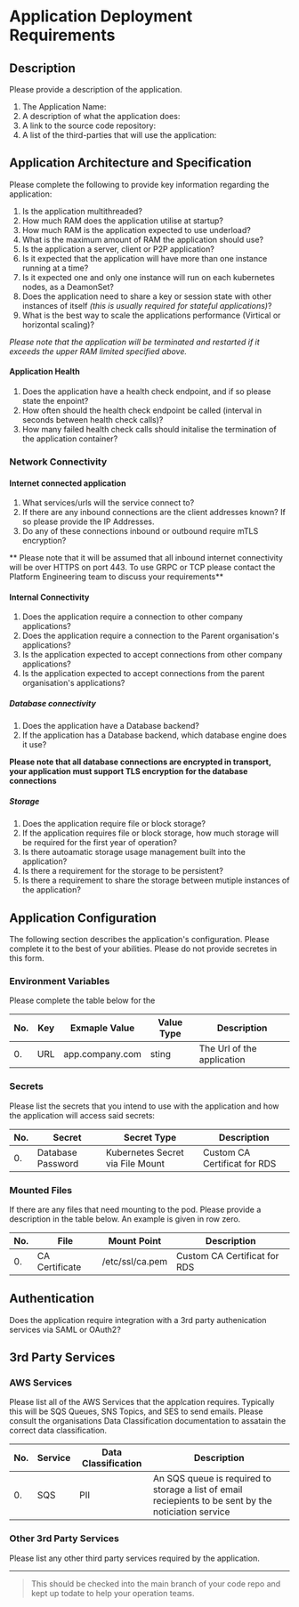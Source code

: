 # Application Deployment Requirements

## Description
Please provide a description of the application.
1. The Application Name: 
2. A description of what the application does: 
3. A link to the source code repository:
4. A list of the third-parties that will use the application:

## Application Architecture and Specification
Please complete the following to provide key information regarding the application:

1. Is the application multithreaded?
2. How much RAM does the application utilise at startup?
3. How much RAM is the application expected to use underload?
4. What is the maximum amount of RAM the application should use?
5. Is the application a server, client or P2P application?
6. Is it expected that the application will have more than one instance running at a time?
7. Is it expected one and only one instance will run on each kubernetes nodes, as a DeamonSet?
8. Does the application need to share a key or session state with other instances of itself _(this is usually required for stateful applications)_?
9. What is the best way to scale the applications performance (Virtical or horizontal scaling)?

_Please note that the application will be terminated and restarted if it exceeds the upper RAM limited specified above._

#### Application Health
1. Does the application have a health check endpoint, and if so please state the enpoint?
2. How often should the health check endpoint be called (interval in seconds between health check calls)?
3. How many failed health check calls should initalise the termination of the application container?

### Network Connectivity 

#### Internet connected application

1. What services/urls will the service connect to?
2. If there are any inbound connections are the client addresses known? If so please provide the IP Addresses.
3. Do any of these connections inbound or outbound require mTLS encryption?

** Please note that it will be assumed that all inbound internet connectivity will be over HTTPS on port 443. To use GRPC or TCP please contact the Platform Engineering team to discuss your requirements**

#### Internal Connectivity
1. Does the application require a connection to other company applications?
2. Does the application require a connection to the Parent organisation's applications?
3. Is the application expected to accept connections from other company applications?
4. Is the application expected to accept connections from the parent organisation's applications?

##### Database connectivity
1. Does the application have a Database backend?
2. If the application has a Database backend, which database engine does it use?

**Please note that all database connections are encrypted in transport, your application must support TLS encryption for the database connections**

##### Storage
1. Does the application require file or block storage?
2. If the application requires file or block storage, how much storage will be required for the first year of operation?
3. Is there autoamatic storage usage management built into the application?
4. Is there a requirement for the storage to be persistent? 
5. Is there a requirement to share the storage between mutiple instances of the application?


## Application Configuration
The following section describes the application's configuration. Please complete it to the best of your abilities. Please do not provide secretes in this form.

### Environment Variables
Please complete the table below for the 

| No. | Key   | Exmaple Value   | Value Type | Description                |
| --- | ----- | --------------- | ---------- | -------------------------- |
| 0.  | URL   | app.company.com | sting      | The Url of the application |

### Secrets
Please list the secrets that you intend to use with the application and how the application will access said secrets:

| No. | Secret            | Secret Type                      | Description                  |
| --- | ----------------  | -------------------------------- | ---------------------------- |  
| 0.  | Database Password | Kubernetes Secret via File Mount | Custom CA Certificat for RDS |


### Mounted Files
If there are any files that need mounting to the pod. Please provide a description in the table below. An example is given in row zero.

| No. | File           | Mount Point     | Description                  |
| --- | -------------- | --------------- | ---------------------------- |  
| 0.  | CA Certificate | /etc/ssl/ca.pem | Custom CA Certificat for RDS |


## Authentication
Does the application require integration with a 3rd party authenication services via SAML or OAuth2?

## 3rd Party Services

### AWS Services
Please list all of the AWS Services that the applcation requires. Typically this will be SQS Queues, SNS Topics, and SES to send emails. Please consult the organisations Data Classification documentation to assatain the correct data classification.


| No. | Service   | Data Classification   |  Description                |
| --- | --------- | -------------------   |  -------------------------- |
| 0.  | SQS       | PII                   |  An SQS queue is required to storage a list of email reciepients to be sent by the noticiation service |

### Other 3rd Party Services
Please list any other third party services required by the application. 


<p>

---

> This should be checked into the main branch of your code repo and kept up todate to help your operation teams.
